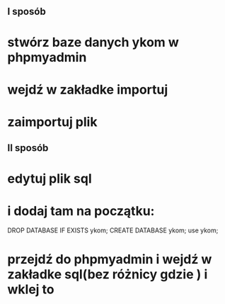 ## I sposób ##
# stwórz baze danych ykom w phpmyadmin ##
# wejdź w zakładke importuj #
# zaimportuj plik #

## II sposób ##
# edytuj plik sql #
# i dodaj tam na początku: #
DROP DATABASE IF EXISTS ykom;
CREATE DATABASE ykom;
use ykom;
# przejdź do phpmyadmin i wejdź w zakładke sql(bez różnicy gdzie ) i wklej to #